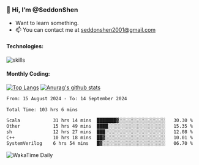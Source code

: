 ### 👋 Hi, I’m @SeddonShen
- Want to learn something.
- 📫 You can contact me at seddonshen2001@gmail.com

#### Technologies:

![skills](https://skillicons.dev/icons?i=scala,js,html,css,bootstrap,jquery,c,cpp,cloudflare,django,docker,flask,git,github,githubactions,linux,latex,mysql,nodejs,ps,php,pr,py,raspberrypi,redis,unreal,v,vscode,vue,bash)

#### Monthly Coding:
[![Top Langs](https://github-readme-stats.vercel.app/api/top-langs?username=seddonshen&show_icons=true&locale=en&layout=compact&hide=html&langs_count=8)](https://github.com/SeddonShen/)
[![Anurag's github stats](https://github-readme-stats.vercel.app/api?username=SeddonShen&count_private=true&show_icons=true)](https://github.com/anuraghazra/github-readme-stats)
<!--START_SECTION:waka-->

```txt
From: 15 August 2024 - To: 14 September 2024

Total Time: 103 hrs 6 mins

Scala            31 hrs 14 mins  ███████▓░░░░░░░░░░░░░░░░░   30.30 %
Other            15 hrs 49 mins  ████░░░░░░░░░░░░░░░░░░░░░   15.35 %
sh               12 hrs 27 mins  ███░░░░░░░░░░░░░░░░░░░░░░   12.08 %
C++              10 hrs 18 mins  ██▓░░░░░░░░░░░░░░░░░░░░░░   10.01 %
SystemVerilog    6 hrs 54 mins   █▓░░░░░░░░░░░░░░░░░░░░░░░   06.70 %
```

<!--END_SECTION:waka-->

![WakaTime Daily](https://wakatime.com/share/@seddon2001/61a7e342-5f12-4fea-bf92-1fac161e97d6.svg)
<!---
SeddonShen/SeddonShen is a ✨ special ✨ repository because its `README.md` (this file) appears on your GitHub profile.
You can click the Preview link to take a look at your changes.
--->
